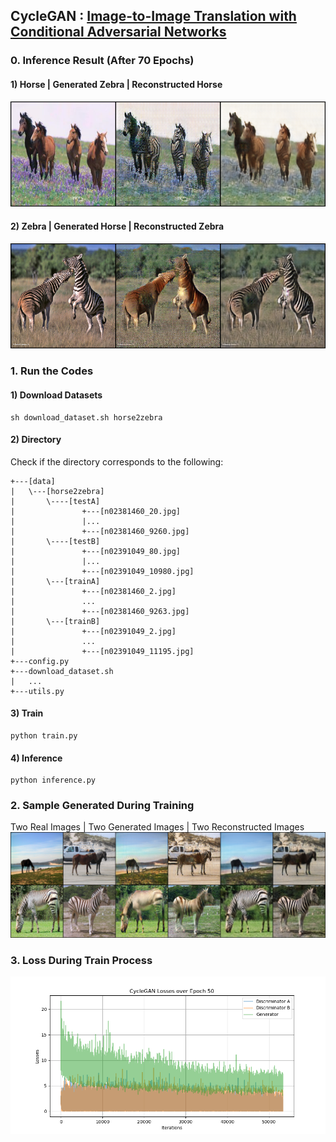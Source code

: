 ## CycleGAN : [Image-to-Image Translation with Conditional Adversarial Networks](https://arxiv.org/abs/1611.07004)

### 0. Inference Result (After 70 Epochs)
#### 1) Horse | Generated Zebra | Reconstructed Horse 
<img src = './results/inference/Horse2Zebra/CycleGAN_Horse2Zebra_Results_075.png'>

#### 2) Zebra | Generated Horse | Reconstructed Zebra 
<img src = './results/inference/Zebra2Horse/CycleGAN_Zebra2Horse_Results_063.png'>

### 1. Run the Codes
#### 1) Download Datasets
```
sh download_dataset.sh horse2zebra
```
#### 2) Directory
Check if the directory corresponds to the following:
```
+---[data]
|   \---[horse2zebra]
|       \----[testA]
|               +---[n02381460_20.jpg]
|               |...
|               +---[n02381460_9260.jpg]
|       \----[testB]
|               +---[n02391049_80.jpg]
|               |...
|               +---[n02391049_10980.jpg]
|       \---[trainA]
|               +---[n02381460_2.jpg]
|               ...
|               +---[n02381460_9263.jpg]
|       \---[trainB]
|               +---[n02391049_2.jpg]
|               ...
|               +---[n02391049_11195.jpg]
+---config.py
+---download_dataset.sh
|   ...
+---utils.py
```
#### 3) Train
```
python train.py
```
#### 4) Inference
```
python inference.py
```

### 2. Sample Generated During Training
Two Real Images | Two Generated Images | Two Reconstructed Images 
<img src = './results/samples/CycleGAN_Horse2Zebra_Epoch_077.png'>

### 3. Loss During Train Process
<img src = './results/plots/CycleGAN_Losses_Epoch_50.png'>
